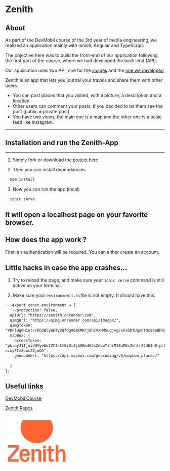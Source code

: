 # Zenith

## About
As part of the DevMobil course of the 3rd year of media engineering, we realized an application mainly with Ionic6, Angular and TypeScript.

The objective here was to build the front-end of our application following the first part of the course, where we had developed the back-end (API).

Our application uses two API, one for the [images](https://qimg.onrender.com/doc/) and the [one we developed](https://github.com/Meryl-D/zenith-api)

Zenith is an app that lets you journal your travels and share them with other users.
* You can post places that you visited, with a picture, a description and a location.
* Other users can comment your posts, if you decided to let them see the post (public ≠ private post).
* You have two views, the main one is a map and the other one is a basic feed like Instagram.
___

## Installation and run the Zenith-App
---
1. Simply fork or download [the project here](https://github.com/JasmineMolanoco/Zenith)

2. Then you can install dependancies 
```bash
  npm install
```

3. Now you can run the app (local)

```bash
  ionic serve
```
It will open a localhost page on your favorite browser.
---

## How does the app work ?
First, an authentication will be required. You can either create an account.

## Little hacks in case the app crashes...

1. Try to reload the page, and make sure your `ionic serve` command is still active on your terminal.

2. Make sure your `environments.ts`file is not empty. It should have this: 

````
⋅⋅⋅export const environment = {
  ⋅⋅⋅production: false,
  apiUrl: "https://zenith.onrender.com",
  qimgUrl: "https://qimg.onrender.com/api/images/",
  qimgToken: "V0FlUgFH1ot/vhb3BlyWETy2QfOgV0BKMKrj8hIVXHMSugjvgcsFaSDTUgsCtOc89pQh02uqlNsTYIk3W2weGwCEgjJL+UtHVIKv5MjZFwOXzTkPiiLOpbVyBcxJHwEc0zol2HCaGE85UVjq2LdMlHgDASm6261hlw12iZkz84I=",
  mapBox: {
    accessToken: "pk.eyJ1IjoibWVyeWwtZCIsImEiOiJjbGRmdHJxZmcwYzhrM3BuMGs2dnlrZ2d6In0.pcQE-nixyFImZpwcZZjuQA",
    geocodeUrl: "https://api.mapbox.com/geocoding/v5/mapbox.places/"
  
  }
};
````


## Useful links
[DevMobil Course](https://mediacomem.github.io/comem-devmobil/latest/)

[Zenith Repos](https://github.com/JasmineMolanoco/Zenith)

![Zenith Logo](src/assets/LOGO-ZENITH.png)
